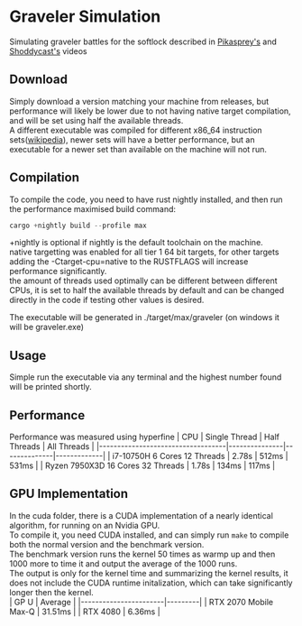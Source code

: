 # Graveler Simulation
Simulating graveler battles for the softlock described in [Pikasprey‬'s](https://www.youtube.com/watch?v=GgMl4PrdQeo&t=0s) and [Shoddycast's](https://www.youtube.com/watch?v=M8C8dHQE2Ro) videos

## Download
Simply download a version matching your machine from releases, but performance will likely be lower due to not having native target compilation, and will be set using half the available threads.  
A different executable was compiled for different x86_64 instruction sets([wikipedia](https://en.wikipedia.org/wiki/X86-64#Microarchitecture)), newer sets will have a better performance, but an executable for a newer set than available on the machine will not run.
## Compilation
To compile the code, you need to have rust nightly installed, and then run the performance maximised build command:
```rust
cargo +nightly build --profile max
```
+nightly is optional if nightly is the default toolchain on the machine.  
native targetting was enabled for all tier 1 64 bit targets, for other targets adding the -Ctarget-cpu=native to the RUSTFLAGS will increase performance significantly.  
the amount of threads used optimally can be different between different CPUs, it is set to half the available threads by default and can be changed directly in the code if testing other values is desired.

The executable will be generated in ./target/max/graveler (on windows it will be graveler.exe)

## Usage
Simple run the executable via any terminal and the highest number found will be printed shortly.

## Performance
Performance was measured using hyperfine
| CPU                               | Single Thread | Half Threads | All Threads |
|-----------------------------------|---------------|--------------|-------------|
| i7-10750H 6 Cores 12 Threads      | 2.78s         | 512ms        | 531ms       |
| Ryzen 7950X3D 16 Cores 32 Threads | 1.78s         | 134ms        | 117ms       |

## GPU Implementation
 In the cuda folder, there is a CUDA implementation of a nearly identical algorithm, for running on an Nvidia GPU.  
 To compile it, you need CUDA installed, and can simply run `make` to compile both the normal version and the benchmark version.  
 The benchmark version runs the kernel 50 times as warmp up and then 1000 more to time it and output the average of the 1000 runs.  
 The output is only for the kernel time and summarizing the kernel results, it does not include the CUDA runtime initalization, which can take significantly longer then the kernel.  
| GP U                  | Average |
|-----------------------|---------|
| RTX 2070 Mobile Max-Q | 31.51ms |
| RTX 4080              | 6.36ms  |
